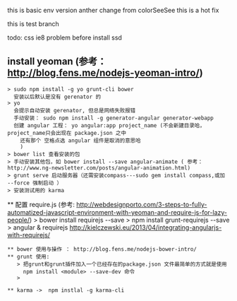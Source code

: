 this is basic env version
anther change from colorSeeSee
this is a hot fix

this is test branch

todo: css ie8 problem
before install ssd
## install yeoman (参考：http://blog.fens.me/nodejs-yeoman-intro/)
    > sudo npm install -g yo grunt-cli bower
      安装以后默认是没有 gerenator 的
    > yo 
      会提示自动安装 gerenator, 但总是网络失败报错
      手动安装： sudo npm install -g generator-angular generator-webapp
      创建 angular 工程： yo angular:app project_name (不会新建目录哈，project_name只会出现在 package.json 之中
        还有那个 空格点选 angular 组件是取消的意思哈
        )
    > bower list 查看安装的包
    > 手动安装其他包，如 bower install --save angular-animate ( 参考：http://www.ng-newsletter.com/posts/angular-animation.html)
    > grunt serve 启动服务器（还需安装compass---sudo gem install compass,或加 --force 强制启动 ）
    > 安装测试用的 karma
    

   ** 配置 require.js (参考: http://webdesignporto.com/3-steps-to-fully-automatized-javascript-environment-with-yeoman-and-require-js-for-lazy-people/)
      > bower install requirejs --save
      > npm install grunt-requirejs --save 
      > angular & requirejs http://kielczewski.eu/2013/04/integrating-angularjs-with-requirejs/



    ** bower 使用与操作 ： http://blog.fens.me/nodejs-bower-intro/
    ** grunt 使用: 
       > 把grunt和grunt插件加入一个已经存在的package.json 文件最简单的方式就是使用 
         npm install <module> --save-dev 命令
       > 

    ** karma ->  npm instlal -g karma-cli


       



